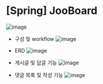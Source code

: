 # [Spring] JooBoard

![image](https://github.com/juyub/JooBoard/assets/126839881/db183364-2022-4553-a7e1-d0b712f51a1e)

- 구성 및 workflow 
![image](https://github.com/juyub/JooBoard/assets/126839881/308f51c3-c59c-475f-93a0-c2926c1a5483)

- ERD
![image](https://github.com/juyub/JooBoard/assets/126839881/4faf1097-0e66-435a-ad16-caa68a985fe5)

- 게시글 및 답글 기능
![image](https://github.com/juyub/JooBoard/assets/126839881/849505cc-e12c-4696-aeaa-b54deffa9b23)

- 댓글 목록 및 작성 기능
![image](https://github.com/juyub/JooBoard/assets/126839881/453ebaa6-94a5-417d-8647-ef87b98df3b3)
